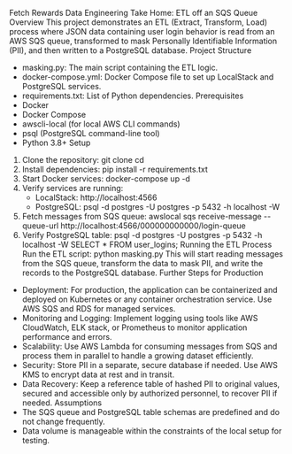 Fetch Rewards Data Engineering Take Home: ETL off an SQS Queue
Overview
This project demonstrates an ETL (Extract, Transform, Load) process where JSON data containing user login behavior is read from an AWS SQS queue, transformed to mask Personally Identifiable Information (PII), and then written to a PostgreSQL database.
Project Structure
- masking.py: The main script containing the ETL logic.
- docker-compose.yml: Docker Compose file to set up LocalStack and PostgreSQL services.
- requirements.txt: List of Python dependencies.
Prerequisites
- Docker
- Docker Compose
- awscli-local (for local AWS CLI commands)
- psql (PostgreSQL command-line tool)
- Python 3.8+
Setup
1. Clone the repository:
   git clone <repository-url>
   cd <repository-directory>
2. Install dependencies:
   pip install -r requirements.txt
3. Start Docker services:
   docker-compose up -d
4. Verify services are running:
   - LocalStack: http://localhost:4566
   - PostgreSQL:
     psql -d postgres -U postgres -p 5432 -h localhost -W
5. Fetch messages from SQS queue:
   awslocal sqs receive-message --queue-url http://localhost:4566/000000000000/login-queue
6. Verify PostgreSQL table:
   psql -d postgres -U postgres -p 5432 -h localhost -W
   SELECT * FROM user_logins;
Running the ETL Process
Run the ETL script:
python masking.py
This will start reading messages from the SQS queue, transform the data to mask PII, and write the records to the PostgreSQL database.
Further Steps for Production
- Deployment: For production, the application can be containerized and deployed on Kubernetes or any container orchestration service. Use AWS SQS and RDS for managed services.
- Monitoring and Logging: Implement logging using tools like AWS CloudWatch, ELK stack, or Prometheus to monitor application performance and errors.
- Scalability: Use AWS Lambda for consuming messages from SQS and process them in parallel to handle a growing dataset efficiently.
- Security: Store PII in a separate, secure database if needed. Use AWS KMS to encrypt data at rest and in transit.
- Data Recovery: Keep a reference table of hashed PII to original values, secured and accessible only by authorized personnel, to recover PII if needed.
Assumptions
- The SQS queue and PostgreSQL table schemas are predefined and do not change frequently.
- Data volume is manageable within the constraints of the local setup for testing.
